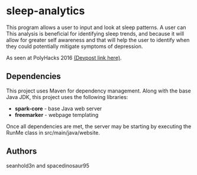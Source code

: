# sleep-analytics

This program allows a user to input and look at sleep patterns.  A user can This analysis is beneficial for identifying sleep trends, and because it will allow for greater self awareness and that will help the  user to identify when they could potentially mitigate symptoms of depression.

As seen at PolyHacks 2016 [(Devpost link here)](https://devpost.com/software/i-can-haz-sleep).

## Dependencies
This project uses Maven for dependency management.  Along with the base Java JDK, this project uses the following libraries:
 * **spark-core** - base Java web server
 * **freemarker** - webpage templating
 
Once all dependencies are met, the server may be starting by executing the RunMe class in src/main/java/website.

## Authors
seanhold3n and spacedinosaur95

